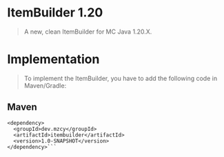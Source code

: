 # ItemBuilder 1.20
> A new, clean ItemBuilder for MC Java 1.20.X.

# Implementation
> To implement the ItemBuilder, you have to add the following code in Maven/Gradle:
## Maven
```
<dependency>
  <groupId>dev.mzcy</groupId>
  <artifactId>itembuilder</artifactId>
  <version>1.0-SNAPSHOT</version>
</dependency>```
